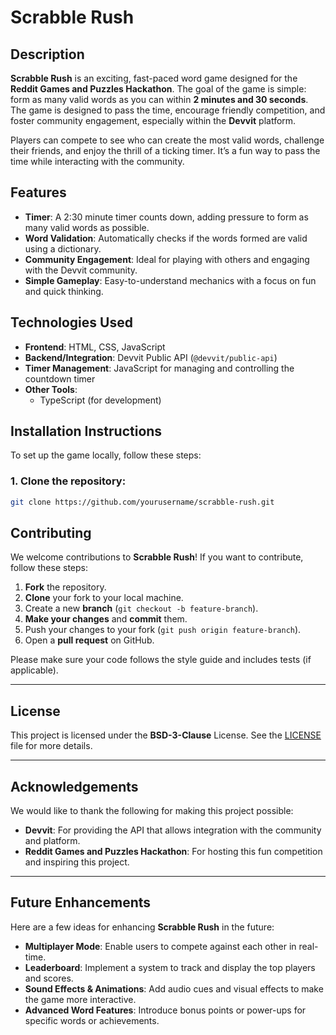 # Scrabble Rush

## Description
**Scrabble Rush** is an exciting, fast-paced word game designed for the **Reddit Games and Puzzles Hackathon**. The goal of the game is simple: form as many valid words as you can within **2 minutes and 30 seconds**. The game is designed to pass the time, encourage friendly competition, and foster community engagement, especially within the **Devvit** platform.

Players can compete to see who can create the most valid words, challenge their friends, and enjoy the thrill of a ticking timer. It’s a fun way to pass the time while interacting with the community.

## Features
- **Timer**: A 2:30 minute timer counts down, adding pressure to form as many valid words as possible.
- **Word Validation**: Automatically checks if the words formed are valid using a dictionary.
- **Community Engagement**: Ideal for playing with others and engaging with the Devvit community.
- **Simple Gameplay**: Easy-to-understand mechanics with a focus on fun and quick thinking.

## Technologies Used
- **Frontend**: HTML, CSS, JavaScript
- **Backend/Integration**: Devvit Public API (`@devvit/public-api`)
- **Timer Management**: JavaScript for managing and controlling the countdown timer
- **Other Tools**: 
  - TypeScript (for development) 

## Installation Instructions

To set up the game locally, follow these steps:

### 1. Clone the repository:
```bash
git clone https://github.com/yourusername/scrabble-rush.git
```
## Contributing

We welcome contributions to **Scrabble Rush**! If you want to contribute, follow these steps:

1. **Fork** the repository.
2. **Clone** your fork to your local machine.
3. Create a new **branch** (`git checkout -b feature-branch`).
4. **Make your changes** and **commit** them.
5. Push your changes to your fork (`git push origin feature-branch`).
6. Open a **pull request** on GitHub.

Please make sure your code follows the style guide and includes tests (if applicable).

---

## License

This project is licensed under the **BSD-3-Clause** License. See the [LICENSE](LICENSE) file for more details.

---

## Acknowledgements

We would like to thank the following for making this project possible:

- **Devvit**: For providing the API that allows integration with the community and platform.
- **Reddit Games and Puzzles Hackathon**: For hosting this fun competition and inspiring this project.

---

## Future Enhancements

Here are a few ideas for enhancing **Scrabble Rush** in the future:

- **Multiplayer Mode**: Enable users to compete against each other in real-time.
- **Leaderboard**: Implement a system to track and display the top players and scores.
- **Sound Effects & Animations**: Add audio cues and visual effects to make the game more interactive.
- **Advanced Word Features**: Introduce bonus points or power-ups for specific words or achievements.

